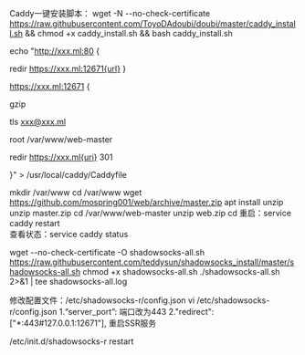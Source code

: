 Caddy一键安装脚本：
 wget -N --no-check-certificate https://raw.githubusercontent.com/ToyoDAdoubi/doubi/master/caddy_install.sh && chmod +x caddy_install.sh && bash caddy_install.sh

echo "http://xxx.ml:80 {

redir https://xxx.ml:12671{url}
}

https://xxx.ml:12671 {

gzip

tls xxx@xxx.ml

root /var/www/web-master

redir  https://xxx.ml{uri} 301 

}" > /usr/local/caddy/Caddyfile

mkdir /var/www
cd /var/www
wget https://github.com/mospring001/web/archive/master.zip
apt install unzip
unzip master.zip
cd /var/www/web-master
unzip web.zip
cd
重启：service caddy restart  
查看状态：service caddy status

wget --no-check-certificate -O shadowsocks-all.sh https://raw.githubusercontent.com/teddysun/shadowsocks_install/master/shadowsocks-all.sh
chmod +x shadowsocks-all.sh
./shadowsocks-all.sh 2>&1 | tee shadowsocks-all.log

修改配置文件：/etc/shadowsocks-r/config.json
vi /etc/shadowsocks-r/config.json
1.“server_port”: 端口改为443
2."redirect": ["*:443#127.0.0.1:12671"], 
重启SSR服务

/etc/init.d/shadowsocks-r restart
